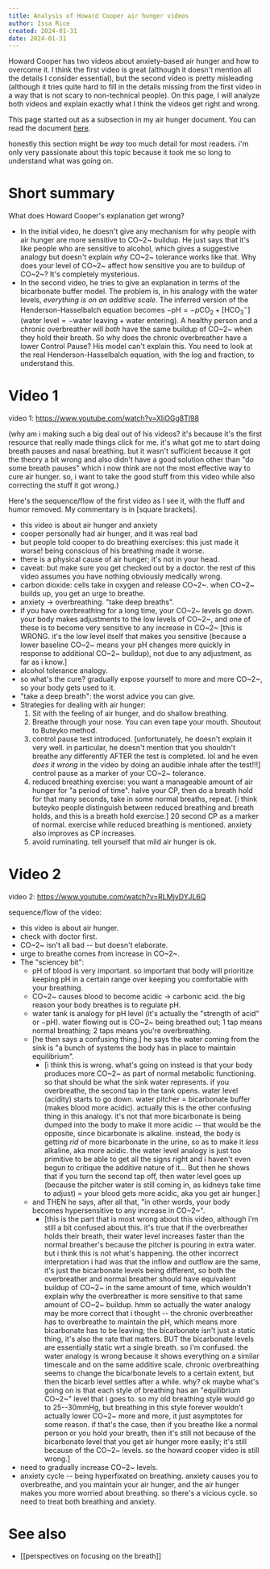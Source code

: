 ```yaml
---
title: Analysis of Howard Cooper air hunger videos
author: Issa Rice
created: 2024-01-31
date: 2024-01-31
---
```

Howard Cooper has two videos about anxiety-based air hunger and how to overcome it. I think the first video is great (although it doesn't mention all the details I consider essential), but the second video is pretty misleading (although it tries quite hard to fill in the details missing from the first video in a way that is not scary to non-technical people). On this page, I will analyze both videos and explain exactly what I think the videos get right and wrong.

This page started out as a subsection in my air hunger document. You can read the document [here](https://riceissa.github.io/breathing/).

honestly this section might be _way_ too much detail for most readers. i'm only very passionate about this topic because it took me so long to understand what was going on.

# Short summary

What does Howard Cooper's explanation get wrong?

- In the initial video, he doesn't give any mechanism for why people with air hunger are more sensitive to CO~2~ buildup. He just says that it's like people who are sensitive to alcohol, which gives a suggestive analogy but doesn't explain _why_ CO~2~ tolerance works like that.  Why does your level of CO~2~ affect how sensitive you are to buildup of CO~2~? It's completely mysterious.
- In the second video, he tries to give an explanation in terms of the bicarbonate buffer model. The problem is, in his analogy with the water levels, _everything is on an additive scale_. The inferred version of the Henderson-Hasselbalch equation becomes $-\mathrm{pH} = -p\mathrm{CO_2} + [\mathrm{HCO_3^-}]$ ($\text{water level} = -\text{water leaving} + \text{water entering}$). A healthy person and a chronic overbreather will _both_ have the same buildup of CO~2~ when they hold their breath. So why does the chronic overbreather have a lower Control Pause? His model can't explain this. You need to look at the real Henderson-Hasselbalch equation, with the log and fraction, to understand this.

# Video 1

video 1: <https://www.youtube.com/watch?v=XliOGg8Tl98>

(why am i making such a big deal out of his videos? it's because it's the first resource that really made things click for me. it's what got me to start doing breath pauses and nasal breathing. but it wasn't sufficient because it got the theory a bit wrong and also didn't have a good solution other than "do some breath pauses" which i now think are not the most effective way to cure air hunger. so, i want to take the good stuff from this video while also correcting the stuff it got wrong.)

Here's the sequence/flow of the first video as I see it, with the fluff and humor removed. My commentary is in \[square brackets\].

- this video is about air hunger and anxiety
- cooper personally had air hunger, and it was real bad
- but people told cooper to do breathing exercises: this just made it worse! being conscious of his breathing made it worse.
- there is a physical cause of air hunger; it's not in your head.
- caveat: but make sure you get checked out by a doctor. the rest of this video assumes you have nothing obviously medically wrong.
- carbon dioxide: cells take in oxygen and release CO~2~. when CO~2~ builds up, you get an urge to breathe.
- anxiety -> overbreathing. "take deep breaths".
- if you have overbreathing for a long time, your CO~2~ levels go down. your body makes adjustments to the low levels of CO~2~, and one of these is to become very sensitive to any increase in CO~2~ \[this is WRONG. it's the low level itself that makes you sensitive (because a lower baseline CO~2~ means your pH changes more quickly in response to additional CO~2~ buildup), not due to any adjustment, as far as i know.]
- alcohol tolerance analogy.
- so what's the cure? gradually expose yourself to more and more CO~2~, so your body gets used to it.
- "take a deep breath": the worst advice you can give.
- Strategies for dealing with air hunger:
  1. Sit with the feeling of air hunger, and do shallow breathing.
  2. Breathe through your nose. You can even tape your mouth. Shoutout to Buteyko method.
  3. control pause test introduced. \[unfortunately, he doesn't explain it very well. in particular, he doesn't mention that you shouldn't breathe any differently AFTER the test is completed. lol and he even _does it wrong_ in the video by doing an audible inhale after the test!!!] control pause as a marker of your CO~2~ tolerance.
  4. reduced breathing exercise: you want a manageable amount of air hunger for "a period of time". halve your CP, then do a breath hold for that many seconds, take in some normal breaths, repeat. \[i think buteyko people distinguish between reduced breathing and breath holds, and this is a breath hold exercise.] 20 second CP as a marker of normal. exercise while reduced breathing is mentioned. anxiety also improves as CP increases.
  5. avoid ruminating. tell yourself that mild air hunger is ok.

# Video 2

video 2: <https://www.youtube.com/watch?v=RLMjvDYJL6Q>

sequence/flow of the video:

- this video is about air hunger.
- check with doctor first.
- CO~2~ isn't all bad -- but doesn't elaborate.
- urge to breathe comes from increase in CO~2~.
- The "sciencey bit":
  - pH of blood is very important. so important that body will prioritize keeping pH in a certain range over keeping you comfortable with your breathing.
  - CO~2~ causes blood to become acidic -> carbonic acid. the big reason your body breathes is to regulate pH.
  - water tank is analogy for pH level (it's actually the "strength of acid" or $-\mathrm{pH}$). water flowing out is CO~2~ being breathed out; 1 tap means normal breathing; 2 taps means you're overbreathing.
  - \[he then says a confusing thing.\] he says the water coming from the sink is "a bunch of systems the body has in place to maintain equilibrium".
	  - \[i think this is wrong. what's going on instead is that your body produces more CO~2~ as part of normal metabolic functioning. so that should be what the sink water represents. if you overbreathe, the second tap in the tank opens. water level (acidity) starts to go down. water pitcher = bicarbonate buffer (makes blood more acidic). actually this is the other confusing thing in this analogy. it's not that more bicarbonate is being dumped into the body to make it more acidic -- that would be the opposite, since bicarbonate is alkaline. instead, the body is getting _rid_ of more bicarbonate in the urine, so as to make it _less_ alkaline, aka more acidic. the water level analogy is just too primitive to be able to get all the signs right and i haven't even begun to critique the additive nature of it... But then he shows that if you turn the second tap off, then water level goes up (because the pitcher water is still coming in, as kidneys take time to adjust) = your blood gets more acidic, aka you get air hunger.\]
  - and THEN he says, after all that, "in other words, your body becomes hypersensitive to any increase in CO~2~".
	  - \[this is the part that is most wrong about this video, although i'm still a bit confused about this. it's true that if the overbreather holds their breath, their water level increases faster than the normal breather's because the pitcher is pouring in extra water. but i think this is not what's happening. the other incorrect interpretation i had was that the inflow and outflow are the same, it's just the bicarbonate levels being different, so both the overbreather and normal breather should have equivalent buildup of CO~2~ in the same amount of time, which wouldn't explain why the overbreather is more sensitive to that same amount of CO~2~ buildup. hmm so actually the water analogy may be more correct that i thought -- the chronic overbreather has to overbreathe to maintain the pH, which means more bicarbonate has to be leaving; the bicarbonate isn't just a static thing, it's also the rate that matters. BUT the bicarbonate levels are essentially static wrt a single breath. so i'm confused. the water analogy is wrong because it shows everything on a similar timescale and on the same additive scale. chronic overbreathing seems to change the bicarbonate levels to a certain extent, but then the bicarb level settles after a while. why? ok maybe what's going on is that each style of breathing has an "equilibrium CO~2~" level that i goes to. so my old breathing style would go to 25--30mmHg, but breathing in this style forever wouldn't actually lower CO~2~ more and more, it just asymptotes for some reason. if that's the case, then if you breathe like a normal person or you hold your breath, then it's still not because of the bicarbonate level that you get air hunger more easily; it's still because of the CO~2~ levels. so the howard cooper video is still wrong.\]
- need to gradually increase CO~2~ levels.
- anxiety cycle -- being hyperfixated on breathing. anxiety causes you to overbreathe, and you maintain your air hunger, and the air hunger makes you more worried about breathing. so there's a vicious cycle. so need to treat both breathing and anxiety.

# See also

- [[perspectives on focusing on the breath]]